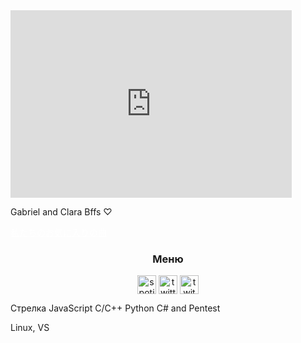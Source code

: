 <iframe
    src="https://cdn.discordapp.com/attachments/981357776880156672/988511086212972614/anime-couple.gif"
    allow="autoplay; encrypted-media"
    width="450"
    height="300"
    frameborder="0"

  ></iframe>
 <p> Gabriel and Clara Bffs ♡</p>
  <a href="https://www.youtube.com/watch?v=CD_tD26E7k0" style="color:  #FFFFFF ">私たちのお気に入りの曲</a>
</html>

<h3 align="center">Меню</h3>
<p align="center">
<a href="https://open.spotify.com/playlist/2AucyUunQjsyEwhmEgZSVC?si=150b344a472c4ddc" target="blank"><img align="center" src="https://simpleicons.org/icons/spotify.svg" alt="spotify" height="30" width="30"/></a>
<a href="https://twitter.com/usersq3lq7eo7g" target="blank"><img align="center" src="https://simpleicons.org/icons/twitter.svg" alt="twitter" height="30" width="30"/></a>
<a href="https://discord.gg/YMcmKD5myT" target="blank"><img align="center" src="https://simpleicons.org/icons/discord.svg" alt="twitch" height="30" width="30"/></a>
</p>

Стрелка JavaScript C/C++ Python C# and Pentest

Linux, VS


